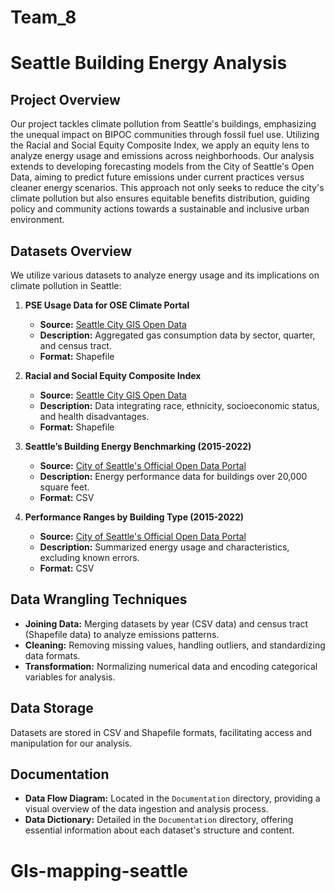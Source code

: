 # Team_8

# Seattle Building Energy Analysis

## Project Overview

Our project tackles climate pollution from Seattle's buildings, emphasizing the unequal impact on BIPOC communities through fossil fuel use. Utilizing the Racial and Social Equity Composite Index, we apply an equity lens to analyze energy usage and emissions across neighborhoods. Our analysis extends to developing forecasting models from the City of Seattle's Open Data, aiming to predict future emissions under current practices versus cleaner energy scenarios. This approach not only seeks to reduce the city's climate pollution but also ensures equitable benefits distribution, guiding policy and community actions towards a sustainable and inclusive urban environment.

## Datasets Overview

We utilize various datasets to analyze energy usage and its implications on climate pollution in Seattle:

1. **PSE Usage Data for OSE Climate Portal**
   - **Source:** [Seattle City GIS Open Data](https://data-seattlecitygis.opendata.arcgis.com/datasets/SeattleCityGIS::pse-usage-data-for-ose-climate-portal/about)
   - **Description:** Aggregated gas consumption data by sector, quarter, and census tract.
   - **Format:** Shapefile

2. **Racial and Social Equity Composite Index**
   - **Source:** [Seattle City GIS Open Data](https://data-seattlecitygis.opendata.arcgis.com/datasets/SeattleCityGIS::racial-and-social-equity-composite-index-current/about)
   - **Description:** Data integrating race, ethnicity, socioeconomic status, and health disadvantages.
   - **Format:** Shapefile

3. **Seattle’s Building Energy Benchmarking (2015-2022)**
   - **Source:** [City of Seattle's Official Open Data Portal](https://www.seattle.gov/environment/climate-change/buildings-and-energy/energy-benchmarking/data-and-reports#individualbuildingdata)
   - **Description:** Energy performance data for buildings over 20,000 square feet.
   - **Format:** CSV

4. **Performance Ranges by Building Type (2015-2022)**
   - **Source:** [City of Seattle's Official Open Data Portal](https://www.seattle.gov/environment/climate-change/buildings-and-energy/energy-benchmarking/data-and-reports#summaryinformationbybuildingtype)
   - **Description:** Summarized energy usage and characteristics, excluding known errors.
   - **Format:** CSV

## Data Wrangling Techniques

- **Joining Data:** Merging datasets by year (CSV data) and census tract (Shapefile data) to analyze emissions patterns.
- **Cleaning:** Removing missing values, handling outliers, and standardizing data formats.
- **Transformation:** Normalizing numerical data and encoding categorical variables for analysis.

## Data Storage

Datasets are stored in CSV and Shapefile formats, facilitating access and manipulation for our analysis.

## Documentation

- **Data Flow Diagram:** Located in the `Documentation` directory, providing a visual overview of the data ingestion and analysis process.
- **Data Dictionary:** Detailed in the `Documentation` directory, offering essential information about each dataset's structure and content.
# GIs-mapping-seattle
